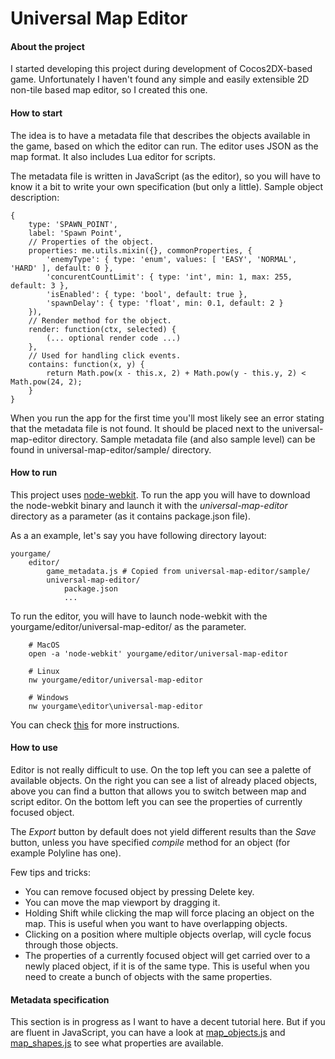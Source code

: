 # Universal Map Editor

#### About the project

I started developing this project during development of Cocos2DX-based game.
Unfortunately I haven't found any simple and easily extensible 2D non-tile based map editor, so I created this one.

#### How to start 

The idea is to have a metadata file that describes the objects available in the game, based on which the editor can run. The editor uses JSON as the map format. It also includes Lua editor for scripts.

The metadata file is written in JavaScript (as the editor), so you will have to know it a bit to write your own specification (but only a little).
Sample object description:

```
{
	type: 'SPAWN_POINT',
	label: 'Spawn Point',
	// Properties of the object.
	properties: me.utils.mixin({}, commonProperties, {
		'enemyType': { type: 'enum', values: [ 'EASY', 'NORMAL', 'HARD' ], default: 0 },
		'concurentCountLimit': { type: 'int', min: 1, max: 255, default: 3 },
		'isEnabled': { type: 'bool', default: true },
		'spawnDelay': { type: 'float', min: 0.1, default: 2 }
	}),
	// Render method for the object.
	render: function(ctx, selected) {
		(... optional render code ...)
	},
	// Used for handling click events.
	contains: function(x, y) {
		return Math.pow(x - this.x, 2) + Math.pow(y - this.y, 2) < Math.pow(24, 2);
	}
}
```

When you run the app for the first time you'll most likely see an error stating that the metadata file is not found. It should be placed next to the universal-map-editor directory. Sample metadata file (and also sample level) can be found in universal-map-editor/sample/ directory.

#### How to run

This project uses [node-webkit](https://github.com/rogerwang/node-webkit). To run the app you will have to download the node-webkit binary and launch it with the *universal-map-editor* directory as a parameter (as it contains package.json file).

As a an example, let's say you have following directory layout:

```
yourgame/
	editor/
		game_metadata.js # Copied from universal-map-editor/sample/
		universal-map-editor/
			package.json
			...
```
To run the editor, you will have to launch node-webkit with the yourgame/editor/universal-map-editor/ as the parameter.

```
	# MacOS
	open -a 'node-webkit' yourgame/editor/universal-map-editor

	# Linux
	nw yourgame/editor/universal-map-editor

	# Windows
	nw yourgame\editor\universal-map-editor
```

You can check [this](https://github.com/rogerwang/node-webkit/wiki/How-to-run-apps) for more instructions.

#### How to use

Editor is not really difficult to use.
On the top left you can see a palette of available objects.
On the right you can see a list of already placed objects, above you can find a button that allows you to switch between map and script editor.
On the bottom left you can see the properties of currently focused object.

The *Export* button by default does not yield different results than the *Save* button, unless you have specified *compile* method for an object (for example Polyline has one).

Few tips and tricks:

* You can remove focused object by pressing Delete key.
* You can move the map viewport by dragging it.
* Holding Shift while clicking the map will force placing an object on the map. This is useful when you want to have overlapping objects.
* Clicking on a position where multiple objects overlap, will cycle focus through those objects.
* The properties of a currently focused object will get carried over to a newly placed object, if it is of the same type. This is useful when you need to create a bunch of objects with the same properties.


#### Metadata specification

This section is in progress as I want to have a decent tutorial here.
But if you are fluent in JavaScript, you can have a look at [map_objects.js](https://github.com/sulewicz/universal-map-editor/blob/master/js/map_objects.js) and [map_shapes.js](https://github.com/sulewicz/universal-map-editor/blob/master/js/map_objects.js) to see what properties are available.